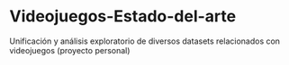 # Videojuegos-Estado-del-arte
Unificación y análisis exploratorio de diversos datasets relacionados con videojuegos (proyecto personal)
